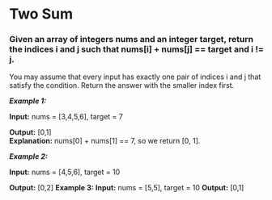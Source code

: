 # Two Sum
### Given an array of integers nums and an integer target, return the indices i and j such that nums[i] + nums[j] == target and i != j. 

You may assume that every input has exactly one pair of indices i and j that satisfy the condition.
Return the answer with the smaller index first.

**_Example 1:_**

**Input:** nums = [3,4,5,6], target = 7

**Output:** [0,1] <br>
**Explanation:** nums[0] + nums[1] == 7, so we return [0, 1].

**_Example 2:_**

**Input:** nums = [4,5,6], target = 10

**Output:** [0,2]
**Example 3:**
**Input:** nums = [5,5], target = 10
**Output:** [0,1]